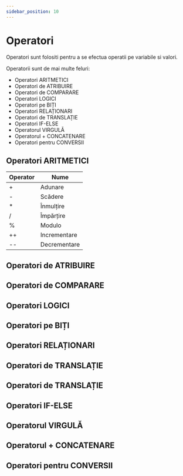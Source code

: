 ```yaml
---
sidebar_position: 10
---
```


# Operatori

Operatori sunt folositi pentru a se efectua operatii pe variabile si valori.

Operatorii sunt de mai multe feluri:

+ Operatori ARITMETICI
+ Operatori de ATRIBUIRE
+ Operatori de COMPARARE
+ Operatori LOGICI
+ Operatori pe BIȚI
+ Operatori RELAȚIONARI
+ Operatori de TRANSLAȚIE
+ Operatori IF-ELSE
+ Operatorul VIRGULĂ
+ Operatorul + CONCATENARE
+ Operatori pentru CONVERSII

## Operatori ARITMETICI

| Operator    |    Nume     |
| ----------- | ----------- |
|     +       | Adunare     |
|     -       | Scădere     |
|     *       | Înmulțire   |
|     /       | Împărțire   |
|     %       | Modulo      |
|    ++       | Incrementare|
|    --       | Decrementare|
## Operatori de ATRIBUIRE

## Operatori de COMPARARE

## Operatori LOGICI

## Operatori pe BIȚI

## Operatori RELAȚIONARI

## Operatori de TRANSLAȚIE

## Operatori de TRANSLAȚIE

## Operatori IF-ELSE

## Operatorul VIRGULĂ

## Operatorul + CONCATENARE

## Operatori pentru CONVERSII

